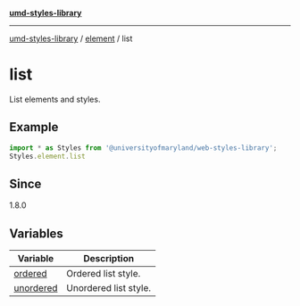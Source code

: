 [**umd-styles-library**](../../../README.md)

***

[umd-styles-library](../../../modules.md) / [element](../../README.md) / list

# list

List elements and styles.

## Example

```typescript
import * as Styles from '@universityofmaryland/web-styles-library';
Styles.element.list
```

## Since

1.8.0

## Variables

| Variable | Description |
| ------ | ------ |
| [ordered](variables/ordered.md) | Ordered list style. |
| [unordered](variables/unordered.md) | Unordered list style. |
